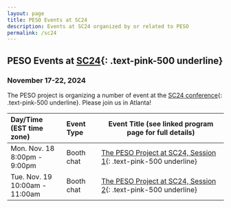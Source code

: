 ```yaml
---
layout: page
title: PESO Events at SC24
description: Events at SC24 organized by or related to PESO
permalink: /sc24
---
```


## PESO Events at [SC24](https://sc24.supercomputing.org){: .text-pink-500 underline}
### November 17-22, 2024

The PESO project is organizing a number of event at the [SC24 conference](https://sc24.supercomputing.org){: .text-pink-500 underline}.  Please join us in Atlanta!

Day/Time<br>(EST time zone) | Event Type | Event Title (see linked program page for full details)
:---     |    :------ |--------------------------------------------------------
Mon. Nov. 18<br>8:00pm - 9:00pm | Booth chat | [The PESO Project at SC24, Session 1](https://pesoproject.org/files/PesoAtSc24.pdf){: .text-pink-500 underline}
Tue. Nov. 19<br>10:00am - 11:00am | Booth chat | [The PESO Project at SC24, Session 2](https://pesoproject.org/files/PesoAtSc24.pdf){: .text-pink-500 underline}
